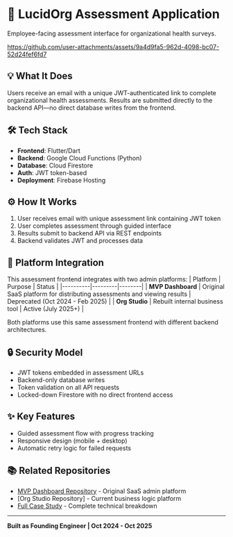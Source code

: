 # 🎯 LucidOrg Assessment Application
Employee-facing assessment interface for organizational health surveys.



https://github.com/user-attachments/assets/9a4d9fa5-962d-4098-bc07-52d24fef6fd7



## 💡 What It Does
Users receive an email with a unique JWT-authenticated link to complete organizational health assessments. Results are submitted directly to the backend API—no direct database writes from the frontend.
## 🛠️ Tech Stack
- **Frontend**: Flutter/Dart
- **Backend**: Google Cloud Functions (Python)
- **Database**: Cloud Firestore
- **Auth**: JWT token-based
- **Deployment**: Firebase Hosting
## ⚙️ How It Works
1. User receives email with unique assessment link containing JWT token
2. User completes assessment through guided interface
3. Results submit to backend API via REST endpoints
4. Backend validates JWT and processes data
## 🔗 Platform Integration
This assessment frontend integrates with two admin platforms:
| Platform | Purpose | Status |
|----------|---------|--------|
| **MVP Dashboard** | Original SaaS platform for distributing assessments and viewing results | Deprecated (Oct 2024 - Feb 2025) |
| **Org Studio** | Rebuilt internal business tool | Active (July 2025+) |

Both platforms use this same assessment frontend with different backend architectures.
## 🔒 Security Model
- JWT tokens embedded in assessment URLs
- Backend-only database writes
- Token validation on all API requests
- Locked-down Firestore with no direct frontend access
## ✨ Key Features
- Guided assessment flow with progress tracking
- Responsive design (mobile + desktop)
- Automatic retry logic for failed requests

## 📚 Related Repositories
- [MVP Dashboard Repository](https://github.com/Michkwetzel/Lucidorg-Dashboard-Demo) - Original SaaS admin platform
- [Org Studio Repository] - Current business logic platform
- [Full Case Study](https://www.notion.so/LucidOrg-Assessment-Platform-From-Manual-to-Automated-SaaS-Deep-Dive-28db502d0e3a80aa9a12c88c7a4a274c?pvs=21) - Complete technical breakdown
---
**Built as Founding Engineer | Oct 2024 - Oct 2025**
